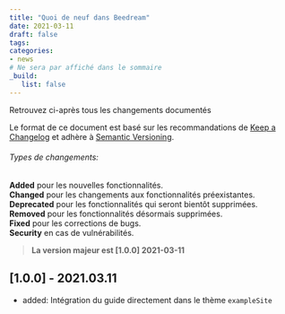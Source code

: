 ```yaml
---
title: "Quoi de neuf dans Beedream"
date: 2021-03-11
draft: false
tags:
categories:
- news
# Ne sera par affiché dans le sommaire
_build:
   list: false
---
```


<!--more-->

Retrouvez ci-après tous les changements documentés

Le format de ce document est basé sur les recommandations de [Keep a Changelog](https://keepachangelog.com/fr/1.0.0/) et adhère à [Semantic Versioning](https://semver.org/lang/fr/).

###### Types de changements:
**Added** pour les nouvelles fonctionnalités.  
**Changed** pour les changements aux fonctionnalités préexistantes.  
**Deprecated** pour les fonctionnalités qui seront bientôt supprimées.  
**Removed** pour les fonctionnalités désormais supprimées.  
**Fixed** pour les corrections de bugs.  
**Security** en cas de vulnérabilités.  

> **La version majeur est [1.0.0] 2021-03-11**

[1.0.0] - 2021.03.11
--------------------
- added: Intégration du guide directement dans le thème `exampleSite`
